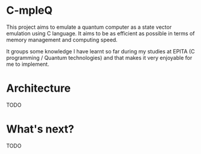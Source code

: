 # C-mpleQ

This project aims to emulate a quantum computer as a state vector emulation using C language.
It aims to be as efficient as possible in terms of memory management and computing speed.

It groups some knowledge I have learnt so far during my studies at EPITA (C programming / Quantum technologies) and that makes it very enjoyable for me to implement.

# Architecture
TODO

# What's next?
TODO
